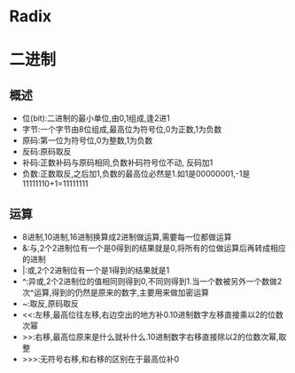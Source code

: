 # Radix



# 二进制



## 概述

* 位(bit):二进制的最小单位,由0,1组成,逢2进1
* 字节:一个字节由8位组成,最高位为符号位,0为正数,1为负数
* 原码:第一位为符号位,0为整数,1为负数
* 反码:原码取反
* 补码:正数补码与原码相同,负数补码符号位不动, 反码加1
* 负数:正数取反,之后加1,负数的最高位必然是1.如1是00000001,-1是11111110+1=11111111



## 运算

* 8进制,10进制,16进制换算成2进制做运算,需要每一位都做运算
* &:与,2个2进制位有一个是0得到的结果就是0,将所有的位做运算后再转成相应的进制
* |:或,2个2进制位有一个是1得到的结果就是1
* ^:异或,2个2进制位的值相同则得到0,不同则得到1.当一个数被另外一个数做2次^运算,得到的仍然是原来的数字,主要用来做加密运算
* ~:取反,原码取反
* \<\<:左移,最高位往左移,右边空出的地方补0.10进制数字左移直接乘以2的位数次幂
* \>\>:右移,最高位原来是什么就补什么.10进制数字右移直接除以2的位数次幂,取整
* \>\>\>:无符号右移,和右移的区别在于最高位补0

